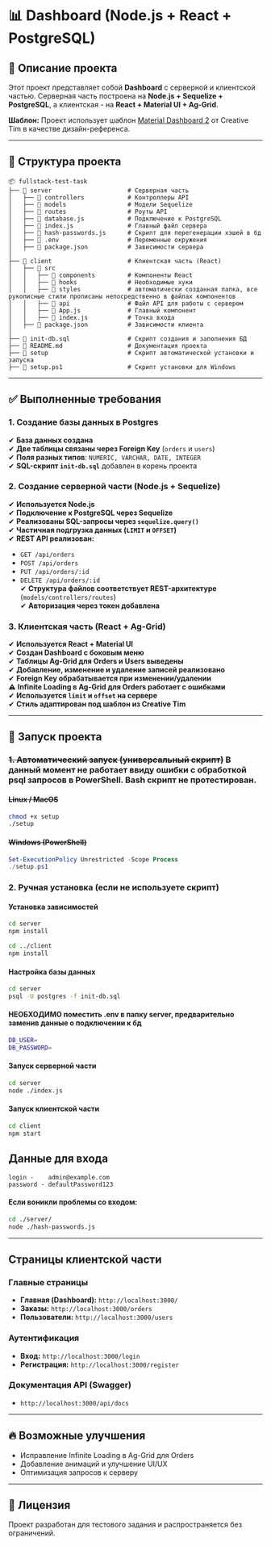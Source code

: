 # 📊 Dashboard (Node.js + React + PostgreSQL)

## 📌 Описание проекта
Этот проект представляет собой **Dashboard** с серверной и клиентской частью. Серверная часть построена на **Node.js + Sequelize + PostgreSQL**, а клиентская - на **React + Material UI + Ag-Grid**.

**Шаблон:** Проект использует шаблон [Material Dashboard 2](https://www.creative-tim.com/product/material-dashboard-react) от Creative Tim в качестве дизайн-референса.

---

## 📁 Структура проекта

```
📦 fullstack-test-task
├── 📂 server                     # Серверная часть
│   ├── 📂 controllers            # Контроллеры API
│   ├── 📂 models                 # Модели Sequelize
│   ├── 📂 routes                 # Роуты API
│   ├── 📜 database.js            # Подключение к PostgreSQL
│   ├── 📜 index.js               # Главный файл сервера
│   ├── 📜 hash-passwords.js      # Скрипт для перегенерации хэшей в бд
│   ├── 📜 .env                   # Переменные окружения
│   ├── 📜 package.json           # Зависимости сервера
│
├── 📂 client                     # Клиентская часть (React)
│   ├── 📂 src
│   │   ├── 📂 components         # Компоненты React
│   │   ├── 📂 hooks              # Необходимые хуки
│   │   ├── 📂 styles             # автоматически созданная папка, все рукописные стили прописаны непосредственно в файлах компонентов
│   │   ├── 📂 api                # Файл API для работы с сервером
│   │   ├── 📜 App.js             # Главный компонент
│   │   ├── 📜 index.js           # Точка входа
│   ├── 📜 package.json           # Зависимости клиента
│
├── 📜 init-db.sql                # Скрипт создания и заполнения БД
├── 📜 README.md                  # Документация проекта
├── 📜 setup                      # Скрипт автоматической установки и запуска
├── 📜 setup.ps1                  # Скрипт установки для Windows
```

---

## ✅ Выполненные требования

### **1. Создание базы данных в Postgres**
✔ **База данных создана**  
✔ **Две таблицы связаны через Foreign Key** (`orders` и `users`)  
✔ **Поля разных типов**: `NUMERIC, VARCHAR, DATE, INTEGER`  
✔ **SQL-скрипт `init-db.sql`** добавлен в корень проекта  

### **2. Создание серверной части (Node.js + Sequelize)**
✔ **Используется Node.js**  
✔ **Подключение к PostgreSQL через Sequelize**  
✔ **Реализованы SQL-запросы через `sequelize.query()`**  
✔ **Частичная подгрузка данных (`LIMIT` и `OFFSET`)**  
✔ **REST API реализован:**  
   - `GET /api/orders`
   - `POST /api/orders`
   - `PUT /api/orders/:id`
   - `DELETE /api/orders/:id`  
✔ **Структура файлов соответствует REST-архитектуре** (`models/controllers/routes`)  
✔ **Авторизация через токен добавлена**  

### **3. Клиентская часть (React + Ag-Grid)**
✔ **Используется React + Material UI**  
✔ **Создан Dashboard с боковым меню**  
✔ **Таблицы Ag-Grid для Orders и Users выведены**  
✔ **Добавление, изменение и удаление записей реализовано**  
✔ **Foreign Key обрабатывается при изменении/удалении**  
⚠ **Infinite Loading в Ag-Grid для Orders работает с ошибками**  
✔ **Используется `limit` и `offset` на сервере**  
✔ **Стиль адаптирован под шаблон из Creative Tim**  

---

## 🚀 Запуск проекта

### ~~**1. Автоматический запуск (универсальный скрипт)**~~ В данный момент не работает ввиду ошибки с обработкой psql запросов в PowerShell. Bash скрипт не протестирован.

#### ~~**Linux / MacOS**~~
```sh
chmod +x setup
./setup
```

#### ~~**Windows (PowerShell)**~~
```powershell
Set-ExecutionPolicy Unrestricted -Scope Process
./setup.ps1
```

### **2. Ручная установка (если не используете скрипт)**

#### **Установка зависимостей**
```sh
cd server
npm install

cd ../client
npm install
```

#### **Настройка базы данных**
```sh
cd server
psql -U postgres -f init-db.sql
```

#### **НЕОБХОДИМО поместить .env в папку server, предварительно заменив данные о подключении к бд**
```sh
DB_USER=
DB_PASSWORD=
```

#### **Запуск серверной части**
```sh
cd server
node ./index.js
```

#### **Запуск клиентской части**
```sh
cd client
npm start
```
## Данные для входа
```
login -    admin@example.com
password - defaultPassword123
```
#### Если воникли проблемы со входом:
```sh
cd ./server/
node ./hash-passwords.js
```
---
## Страницы клиентской части

### **Главные страницы**
- **Главная (Dashboard):**  `http://localhost:3000/`
- **Заказы:**  `http://localhost:3000/orders`
- **Пользователи:**  `http://localhost:3000/users`

### **Аутентификация**
- **Вход:** `http://localhost:3000/login`
- **Регистрация:** `http://localhost:3000/register`

### **Документация API (Swagger)**
- `http://localhost:3000/api/docs`

---

## 🔥 Возможные улучшения
- Исправление Infinite Loading в Ag-Grid для Orders
- Добавление анимаций и улучшение UI/UX
- Оптимизация запросов к серверу

---

## 📜 Лицензия
Проект разработан для тестового задания и распространяется без ограничений.

